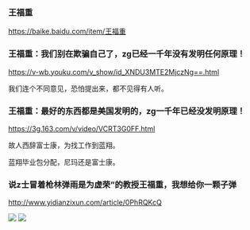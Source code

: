 ### 王福重
https://baike.baidu.com/item/王福重

### 王福重：我们别在欺骗自己了，zg已经一千年没有发明任何原理！
https://v-wb.youku.com/v_show/id_XNDU3MTE2MjczNg==.html

我们连个不同意见，恐怕提出来，都不见得有人听。

### 王福重：最好的东西都是美国发明的，zg一千年已经没发明原理！
https://3g.163.com/v/video/VCRT3G0FF.html

故人西辞富士康，为找工作到蓝翔。

蓝翔毕业包分配，尼玛还是富士康。

### 说z士冒着枪林弹雨是为虚荣”的教授王福重，我想给你一颗子弹
http://www.yidianzixun.com/article/0PhRQKcQ

<img src="http://i1.go2yd.com/image.php?url=0PhRQKNPiZ">

<img src="http://i1.go2yd.com/image.php?url=0PhRQKACnN">
